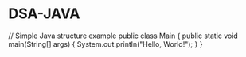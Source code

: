 # DSA-JAVA

// Simple Java structure example
public class Main {
    public static void main(String[] args) {
        System.out.println("Hello, World!");
    }
}